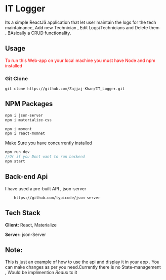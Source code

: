 # IT Logger

Its a simple ReactJS application that let user maintain the logs for the tech maintainance, Add new Technician , Edit Logs/Technicians and Delete them . BAsically a CRUD functionality.

## Usage

<span style="color:red;">To run this Web-app on your local machine you must have Node and npm installed</span>

### Git Clone

```
git clone https://github.com/Zajjaj-Khan/IT_Logger.git
```

## NPM Packages

```javascript
npm i json-server
npm i materialize-css

```

```javascript
npm i moment
npm i react-momnet
```

<span>Make Sure you have concurrently installed</span>

```javascript
npm run dev
//Or if you Dont want to run backend
npm start
```

## Back-end Api

I have used a pre-built API , json-server

```
    https://github.com/typicode/json-server
```

## Tech Stack

**Client:** React, Materialize

**Server:** json-Server

## Note:

This is just an example of how to use the api and display it in your app . You can make changes as per you need.Currently there is no State-management , Would be implimention _Redux_ to it
